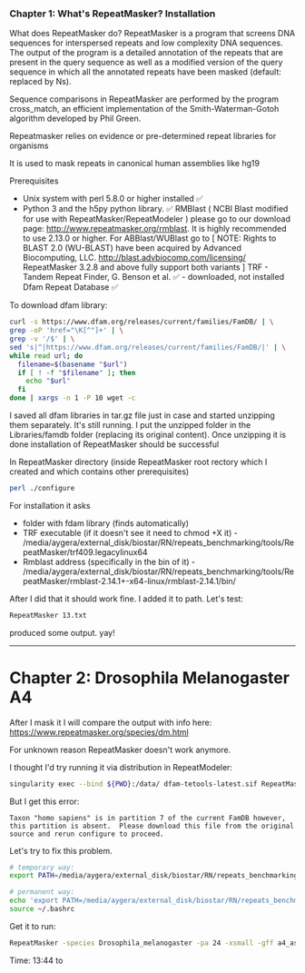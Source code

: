 ### Chapter 1: What's RepeatMasker? Installation
What does RepeatMasker do?
RepeatMasker is a program that screens DNA sequences for interspersed repeats and low complexity DNA sequences. The output of the program is a detailed annotation of the repeats that are present in the query sequence as well as a modified version of the query sequence in which all the annotated repeats have been masked (default: replaced by Ns).

Sequence comparisons in RepeatMasker are performed by the program cross_match, an efficient implementation of the Smith-Waterman-Gotoh algorithm developed by Phil Green.

Repeatmasker relies on evidence or pre-determined repeat libraries for organisms

It is used to mask repeats in canonical human assemblies like hg19

Prerequisites
- Unix system with perl 5.8.0 or higher installed ✅
- Python 3 and the h5py python library. ✅
RMBlast ( NCBI Blast modified for use with RepeatMasker/RepeatModeler ) please go to our download page: http://www.repeatmasker.org/rmblast. It is highly recommended to use 2.13.0 or higher.
For ABBlast/WUBlast go to [ NOTE: Rights to BLAST 2.0 (WU-BLAST) have been acquired by Advanced Biocomputing, LLC. http://blast.advbiocomp.com/licensing/ RepeatMasker 3.2.8 and above fully support both variants ]
TRF - Tandem Repeat Finder, G. Benson et al. ✅ - downloaded, not installed
Dfam Repeat Database ✅

To download dfam library:
```bash
curl -s https://www.dfam.org/releases/current/families/FamDB/ | \
grep -oP 'href="\K[^"]+' | \
grep -v '/$' | \
sed 's|^|https://www.dfam.org/releases/current/families/FamDB/|' | \
while read url; do
  filename=$(basename "$url")
  if [ ! -f "$filename" ]; then
    echo "$url"
  fi
done | xargs -n 1 -P 10 wget -c
```

I saved all dfam libraries in tar.gz file just in case and started unzipping them separately. It's still running. I put the unzipped folder in the Libraries/famdb folder (replacing its original content). Once unzipping it is done installation of RepeatMasker should be successful

In RepeatMasker directory (inside RepeatMasker root rectory which I created and which contains other prerequisites)
```bash
perl ./configure
```

For installation it asks
- folder with fdam library (finds automatically)
- TRF executable (if it doesn't see it need to chmod +X it) - /media/aygera/external_disk/biostar/RN/repeats_benchmarking/tools/RepeatMasker/trf409.legacylinux64
- Rmblast address (specifically in the bin of it) - /media/aygera/external_disk/biostar/RN/repeats_benchmarking/tools/RepeatMasker/rmblast-2.14.1+-x64-linux/rmblast-2.14.1/bin/

After I did that it should work fine. I added it to path. Let's test:
```bash
RepeatMasker 13.txt
```
produced some output. yay!


---
# Chapter 2: Drosophila Melanogaster A4
After I mask it I will compare the output with info here:
https://www.repeatmasker.org/species/dm.html

For unknown reason RepeatMasker doesn't work anymore.

I thought I'd try running it via distribution in RepeatModeler:
```bash
singularity exec --bind ${PWD}:/data/ dfam-tetools-latest.sif RepeatMasker a4_assembly.fna
```

But I get this error:
```error
Taxon "homo sapiens" is in partition 7 of the current FamDB however,
this partition is absent.  Please download this file from the original
source and rerun configure to proceed.
```

Let's try to fix this problem. 
```bash
# temporary way:
export PATH=/media/aygera/external_disk/biostar/RN/repeats_benchmarking/tools/RepeatMasker/RepeatMasker:$PATH

# permanent way:
echo 'export PATH=/media/aygera/external_disk/biostar/RN/repeats_benchmarking/tools/RepeatMasker/RepeatMasker:$PATH' >> ~/.bashrc
source ~/.bashrc
```

Get it to run:
```bash
RepeatMasker -species Drosophila_melanogaster -pa 24 -xsmall -gff a4_assembly.fna
```

Time: 13:44 to 
